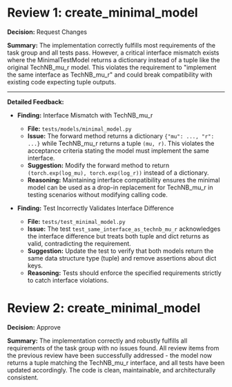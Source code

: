 # Review 1: create_minimal_model

**Decision:** Request Changes

**Summary:**
The implementation correctly fulfills most requirements of the task group and all tests pass. However, a critical interface mismatch exists where the MinimalTestModel returns a dictionary instead of a tuple like the original TechNB_mu_r model. This violates the requirement to "implement the same interface as TechNB_mu_r" and could break compatibility with existing code expecting tuple outputs.

---

**Detailed Feedback:**
*   **Finding:** Interface Mismatch with TechNB_mu_r
    *   **File:** `tests/models/minimal_model.py`
    *   **Issue:** The forward method returns a dictionary `{"mu": ..., "r": ...}` while TechNB_mu_r returns a tuple `(mu, r)`. This violates the acceptance criteria stating the model must implement the same interface.
    *   **Suggestion:** Modify the forward method to return `(torch.exp(log_mu), torch.exp(log_r))` instead of a dictionary.
    *   **Reasoning:** Maintaining interface compatibility ensures the minimal model can be used as a drop-in replacement for TechNB_mu_r in testing scenarios without modifying calling code.

*   **Finding:** Test Incorrectly Validates Interface Difference
    *   **File:** `tests/test_minimal_model.py`
    *   **Issue:** The test `test_same_interface_as_technb_mu_r` acknowledges the interface difference but treats both tuple and dict returns as valid, contradicting the requirement.
    *   **Suggestion:** Update the test to verify that both models return the same data structure type (tuple) and remove assertions about dict keys.
    *   **Reasoning:** Tests should enforce the specified requirements strictly to catch interface violations.

# Review 2: create_minimal_model

**Decision:** Approve

**Summary:**
The implementation correctly and robustly fulfills all requirements of the task group with no issues found. All review items from the previous review have been successfully addressed - the model now returns a tuple matching the TechNB_mu_r interface, and all tests have been updated accordingly. The code is clean, maintainable, and architecturally consistent.